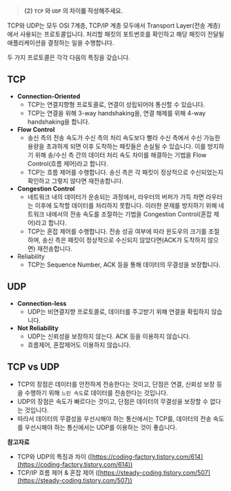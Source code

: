 
> **(2) `TCP` 와 `UDP` 의 차이를 작성해주세요.**
> 

TCP와 UDP는 모두 OSI 7계층, TCP/IP 계층 모두에서 Transport Layer(전송 계층)에서 사용되는 프로토콜입니다. 처리할 패킷의 포트번호를 확인하고 해당 패킷이 전달될 애플리케이션을 결정하는 일을 수행합니다.

두 가지 프로토콜은 각각 다음의 특징을 갖습니다.

## **TCP**

- **Connection-Oriented**
    - TCP는 연결지향형 프로토콜로, 연결이 성립되어야 통신할 수 있습니다.
    - TCP는 연결을 위해 3-way handshaking을, 연결 해제를 위해 4-way handshaking을 합니다.
- **Flow Control**
    - 송신 측의 전송 속도가 수신 측의 처리 속도보다 빨라 수신 측에서 수신 가능한 용량을 초과하게 되면 이후 도착하는 패킷들은 손실될 수 있습니다. 이를 방지하기 위해 송/수신 측 간의 데이터 처리 속도 차이를 해결하는 기법을 Flow Control(흐름 제어)라고 합니다.
    - TCP는 흐름 제어를 수행합니다. 송신 측은 각 패킷이 정상적으로 수신되었는지 확인하고 그렇지 않다면 재전송합니다.
- **Congestion Control**
    - 네트워크 내의 데이터가 운송되는 과정에서, 라우터의 버퍼가 가득 차면 라우터는 이후에 도착할 데이터를 처리하지 못합니다. 이러한 문제를 방지하기 위해 네트워크 내에서의 전송 속도를 조절하는 기법을 Congestion Control(혼잡 제어)라고 합니다.
    - TCP는 혼잡 제어를 수행합니다. 전송 성공 여부에 따라 윈도우의 크기를 조절하며, 송신 측은 패킷이 정상적으로 수신되지 않았다면(ACK가 도착하지 않으면) 재전송합니다.
- Reliability
    - TCP는 Sequence Number, ACK 등을 통해 데이터의 무결성을 보장합니다.

## **UDP**

- **Connection-less**
    - UDP는 비연결지향 프로토콜로, 데이터를 주고받기 위해 연결을 확립하지 않습니다.
- **Not Reliability**
    - UDP는 신뢰성을 보장하지 않는다. ACK 등을 이용하지 않습니다.
    - 흐름제어, 혼잡제어도 이용하지 않습니다.

## **TCP vs UDP**

- TCP의 장점은 데이터를 안전하게 전송한다는 것이고, 단점은 연결, 신뢰성 보장 등을 수행하기 위해 `느린 속도`로 데이터를 전송한다는 것입니다.
- UDP의 장점은 속도가 빠르다는 것이고, 단점은 데이터의 무결성을 보장할 수 없다는 것입니다.
- 따라서 데이터의 무결성을 우선시해야 하는 통신에서는 TCP를, 데이터의 전송 속도를 우선시해야 하는 통신에서는 UDP를 이용하는 것이 좋습니다.

**참고자료**

- TCP와 UDP의 특징과 차이 ([https://coding-factory.tistory.com/614](https://coding-factory.tistory.com/614))
- TCP/IP 흐름 제어 & 혼잡 제어 ([https://steady-coding.tistory.com/507](https://steady-coding.tistory.com/507))
